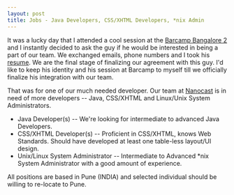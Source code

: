 ```yaml
---
layout: post
title: Jobs - Java Developers, CSS/XHTML Developers, *nix Admin
---
```


It was a lucky day that I attended a cool session at the <a href="/2006/barcamp-bangalore-2006-december/">Barcamp Bangalore 2</a> and I instantly decided to ask the guy if he would be interested in being a part of our team. We exchanged emails, phone numbers and I took his <a href="/2006/how-to-write-an-effective-resume-how-to-get-your-curriculum-vitae-right/">resume</a>. We are the final stage of finalizing our agreement with this guy. I'd like to keep his identity and his session at Barcamp to myself till we officially finalize his integration with our team. 

That was for one of our much needed developer. Our team at [Nanocast](http://www.nanocast.com/) is in need of more developers -- Java, CSS/XHTML and Linux/Unix System Administrators.

- Java Developer(s) -- We're looking for intermediate to advanced Java Developers.
- CSS/XHTML Developer(s) -- Proficient in CSS/XHTML, knows Web Standards. Should have developed at least one table-less layout/UI design.
- Unix/Linux System Administrator -- Intermediate to Advanced *nix System Administrator with a good amount of experience.

All positions are based in Pune (INDIA) and selected individual should be willing to re-locate to Pune.
